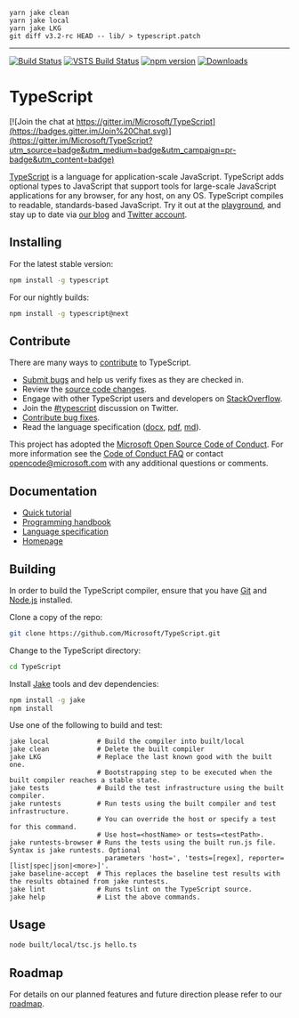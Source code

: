 ```
yarn jake clean
yarn jake local
yarn jake LKG
git diff v3.2-rc HEAD -- lib/ > typescript.patch
```

---

[![Build Status](https://travis-ci.org/Microsoft/TypeScript.svg?branch=master)](https://travis-ci.org/Microsoft/TypeScript)
[![VSTS Build Status](https://typescript.visualstudio.com/_apis/public/build/definitions/cf7ac146-d525-443c-b23c-0d58337efebc/4/badge)](https://typescript.visualstudio.com/TypeScript/_build/latest?definitionId=4&view=logs) 
[![npm version](https://badge.fury.io/js/typescript.svg)](https://www.npmjs.com/package/typescript)
[![Downloads](https://img.shields.io/npm/dm/typescript.svg)](https://www.npmjs.com/package/typescript)

# TypeScript

[![Join the chat at https://gitter.im/Microsoft/TypeScript](https://badges.gitter.im/Join%20Chat.svg)](https://gitter.im/Microsoft/TypeScript?utm_source=badge&utm_medium=badge&utm_campaign=pr-badge&utm_content=badge)

[TypeScript](https://www.typescriptlang.org/) is a language for application-scale JavaScript. TypeScript adds optional types to JavaScript that support tools for large-scale JavaScript applications for any browser, for any host, on any OS. TypeScript compiles to readable, standards-based JavaScript. Try it out at the [playground](https://www.typescriptlang.org/play/), and stay up to date via [our blog](https://blogs.msdn.microsoft.com/typescript) and [Twitter account](https://twitter.com/typescriptlang).

## Installing

For the latest stable version:

```bash
npm install -g typescript
```

For our nightly builds:

```bash
npm install -g typescript@next
```

## Contribute

There are many ways to [contribute](https://github.com/Microsoft/TypeScript/blob/master/CONTRIBUTING.md) to TypeScript.
* [Submit bugs](https://github.com/Microsoft/TypeScript/issues) and help us verify fixes as they are checked in.
* Review the [source code changes](https://github.com/Microsoft/TypeScript/pulls).
* Engage with other TypeScript users and developers on [StackOverflow](https://stackoverflow.com/questions/tagged/typescript). 
* Join the [#typescript](https://twitter.com/search?q=%23TypeScript) discussion on Twitter.
* [Contribute bug fixes](https://github.com/Microsoft/TypeScript/blob/master/CONTRIBUTING.md).
* Read the language specification ([docx](https://github.com/Microsoft/TypeScript/blob/master/doc/TypeScript%20Language%20Specification.docx?raw=true),
 [pdf](https://github.com/Microsoft/TypeScript/blob/master/doc/TypeScript%20Language%20Specification.pdf?raw=true), [md](https://github.com/Microsoft/TypeScript/blob/master/doc/spec.md)).

This project has adopted the [Microsoft Open Source Code of Conduct](https://opensource.microsoft.com/codeofconduct/). For more information see 
the [Code of Conduct FAQ](https://opensource.microsoft.com/codeofconduct/faq/) or contact [opencode@microsoft.com](mailto:opencode@microsoft.com) 
with any additional questions or comments.

## Documentation

*  [Quick tutorial](https://www.typescriptlang.org/docs/tutorial.html)
*  [Programming handbook](https://www.typescriptlang.org/docs/handbook/basic-types.html)
*  [Language specification](https://github.com/Microsoft/TypeScript/blob/master/doc/spec.md)
*  [Homepage](https://www.typescriptlang.org/)

## Building

In order to build the TypeScript compiler, ensure that you have [Git](https://git-scm.com/downloads) and [Node.js](https://nodejs.org/) installed.

Clone a copy of the repo:

```bash
git clone https://github.com/Microsoft/TypeScript.git
```

Change to the TypeScript directory:

```bash
cd TypeScript
```

Install [Jake](http://jakejs.com/) tools and dev dependencies:

```bash
npm install -g jake
npm install
```

Use one of the following to build and test:

```
jake local            # Build the compiler into built/local 
jake clean            # Delete the built compiler 
jake LKG              # Replace the last known good with the built one.
                      # Bootstrapping step to be executed when the built compiler reaches a stable state.
jake tests            # Build the test infrastructure using the built compiler. 
jake runtests         # Run tests using the built compiler and test infrastructure. 
                      # You can override the host or specify a test for this command. 
                      # Use host=<hostName> or tests=<testPath>. 
jake runtests-browser # Runs the tests using the built run.js file. Syntax is jake runtests. Optional
                        parameters 'host=', 'tests=[regex], reporter=[list|spec|json|<more>]'.
jake baseline-accept  # This replaces the baseline test results with the results obtained from jake runtests.
jake lint             # Runs tslint on the TypeScript source.
jake help             # List the above commands. 
```


## Usage

```bash
node built/local/tsc.js hello.ts
```


## Roadmap

For details on our planned features and future direction please refer to our [roadmap](https://github.com/Microsoft/TypeScript/wiki/Roadmap).
